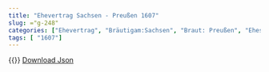 ```yaml
---
title: "Ehevertrag Sachsen - Preußen 1607"
slug: ="g-248"
categories: ["Ehevertrag", "Bräutigam:Sachsen", "Braut: Preußen", "Eheschließung vollzogen?:Ja", "verschiedenkonfessionelle Ehe?:Nein", "Dynastie Bräutigam:Wettin (Albertiner)", "Akteur Bräutigam:Wettin (Albertiner)", "Akteur Braut:Hohenzollern", "Textbezug?:ja", "Ständisch?:nein", "Ratifikation?:ja", "Sonstiges?:nein", "Bräutigam:Sachsen", "Braut: Preußen"]
tags: [ "1607"]
---
```

<!--more-->
{{<v91>}}
[Download Json](/vertraege/vertrag-248.json)